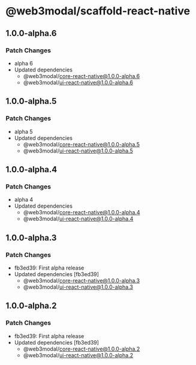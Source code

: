 # @web3modal/scaffold-react-native

## 1.0.0-alpha.6

### Patch Changes

- alpha 6
- Updated dependencies
  - @web3modal/core-react-native@1.0.0-alpha.6
  - @web3modal/ui-react-native@1.0.0-alpha.6

## 1.0.0-alpha.5

### Patch Changes

- alpha 5
- Updated dependencies
  - @web3modal/core-react-native@1.0.0-alpha.5
  - @web3modal/ui-react-native@1.0.0-alpha.5

## 1.0.0-alpha.4

### Patch Changes

- alpha 4
- Updated dependencies
  - @web3modal/core-react-native@1.0.0-alpha.4
  - @web3modal/ui-react-native@1.0.0-alpha.4

## 1.0.0-alpha.3

### Patch Changes

- fb3ed39: First alpha release
- Updated dependencies [fb3ed39]
  - @web3modal/core-react-native@1.0.0-alpha.3
  - @web3modal/ui-react-native@1.0.0-alpha.3

## 1.0.0-alpha.2

### Patch Changes

- fb3ed39: First alpha release
- Updated dependencies [fb3ed39]
  - @web3modal/core-react-native@1.0.0-alpha.2
  - @web3modal/ui-react-native@1.0.0-alpha.2
